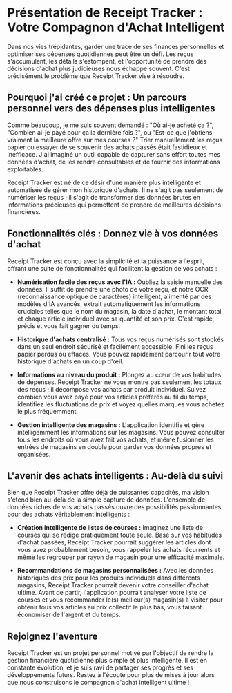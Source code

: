 # Présentation de Receipt Tracker : Votre Compagnon d'Achat Intelligent

<!-- docs/articles/receipt-tracker-fr.md -->

Dans nos vies trépidantes, garder une trace de ses finances personnelles et optimiser ses dépenses quotidiennes peut être un défi. Les reçus s'accumulent, les détails s'estompent, et l'opportunité de prendre des décisions d'achat plus judicieuses nous échappe souvent. C'est précisément le problème que Receipt Tracker vise à résoudre.

## Pourquoi j'ai créé ce projet : Un parcours personnel vers des dépenses plus intelligentes

Comme beaucoup, je me suis souvent demandé : "Où ai-je acheté ça ?", "Combien ai-je payé pour ça la dernière fois ?", ou "Est-ce que j'obtiens vraiment la meilleure offre sur mes courses ?" Trier manuellement les reçus papier ou essayer de se souvenir des achats passés était fastidieux et inefficace. J'ai imaginé un outil capable de capturer sans effort toutes mes données d'achat, de les rendre consultables et de fournir des informations exploitables.

Receipt Tracker est né de ce désir d'une manière plus intelligente et automatisée de gérer mon historique d'achats. Il ne s'agit pas seulement de numériser les reçus ; il s'agit de transformer des données brutes en informations précieuses qui permettent de prendre de meilleures décisions financières.

## Fonctionnalités clés : Donnez vie à vos données d'achat

Receipt Tracker est conçu avec la simplicité et la puissance à l'esprit, offrant une suite de fonctionnalités qui facilitent la gestion de vos achats :

*   **Numérisation facile des reçus avec l'IA :** Oubliez la saisie manuelle des données. Il suffit de prendre une photo de votre reçu, et notre OCR (reconnaissance optique de caractères) intelligent, alimenté par des modèles d'IA avancés, extrait automatiquement les informations cruciales telles que le nom du magasin, la date d'achat, le montant total et chaque article individuel avec sa quantité et son prix. C'est rapide, précis et vous fait gagner du temps.

*   **Historique d'achats centralisé :** Tous vos reçus numérisés sont stockés dans un seul endroit sécurisé et facilement accessible. Fini les reçus papier perdus ou effacés. Vous pouvez rapidement parcourir tout votre historique d'achats en un coup d'œil.

*   **Informations au niveau du produit :** Plongez au cœur de vos habitudes de dépenses. Receipt Tracker ne vous montre pas seulement les totaux des reçus ; il décompose vos achats par produit individuel. Suivez combien vous avez payé pour vos articles préférés au fil du temps, identifiez les fluctuations de prix et voyez quelles marques vous achetez le plus fréquemment.

*   **Gestion intelligente des magasins :** L'application identifie et gère intelligemment les informations sur les magasins. Vous pouvez consulter tous les endroits où vous avez fait vos achats, et même fusionner les entrées de magasins en double pour garder vos données propres et organisées.

## L'avenir des achats intelligents : Au-delà du suivi

Bien que Receipt Tracker offre déjà de puissantes capacités, ma vision s'étend bien au-delà de la simple capture de données. L'ensemble de données riches de vos achats passés ouvre des possibilités passionnantes pour des achats véritablement intelligents :

*   **Création intelligente de listes de courses :** Imaginez une liste de courses qui se rédige pratiquement toute seule. Basé sur vos habitudes d'achat passées, Receipt Tracker pourrait suggérer les articles dont vous avez probablement besoin, vous rappeler les achats récurrents et même les regrouper par rayon de magasin pour une efficacité maximale.

*   **Recommandations de magasins personnalisées :** Avec les données historiques des prix pour les produits individuels dans différents magasins, Receipt Tracker pourrait devenir votre conseiller d'achat ultime. Avant de partir, l'application pourrait analyser votre liste de courses et vous recommander le(s) meilleur(s) magasin(s) à visiter pour obtenir tous vos articles au prix collectif le plus bas, vous faisant économiser de l'argent et du temps.

## Rejoignez l'aventure

Receipt Tracker est un projet personnel motivé par l'objectif de rendre la gestion financière quotidienne plus simple et plus intelligente. Il est en constante évolution, et je suis ravi de partager ses progrès et ses développements futurs. Restez à l'écoute pour plus de mises à jour alors que nous construisons le compagnon d'achat intelligent ultime !